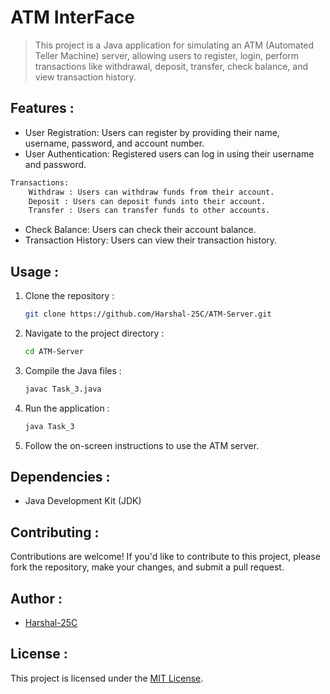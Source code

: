 # ATM InterFace 

> This project is a Java application for simulating an ATM (Automated Teller Machine) server, allowing users to register, login, perform transactions like withdrawal, deposit, transfer, check balance, and view transaction history.

## Features :

- User Registration: Users can register by providing their name, username, password, and account number.
- User Authentication: Registered users can log in using their username and password.
```bash
Transactions:
    Withdraw : Users can withdraw funds from their account.
    Deposit : Users can deposit funds into their account.
    Transfer : Users can transfer funds to other accounts.
```
- Check Balance: Users can check their account balance.
- Transaction History: Users can view their transaction history.

## Usage :

1. Clone the repository :

    ```bash
    git clone https://github.com/Harshal-25C/ATM-Server.git
    ```

2. Navigate to the project directory :

    ```bash
    cd ATM-Server
    ```

3. Compile the Java files :

    ```bash
    javac Task_3.java
    ```

4. Run the application :

    ```bash
    java Task_3
    ```

5. Follow the on-screen instructions to use the ATM server.

## Dependencies :

- Java Development Kit (JDK)

## Contributing :

Contributions are welcome! If you'd like to contribute to this project, please fork the repository, make your changes, and submit a pull request.

## Author :

- [Harshal-25C](https://github.com/Harshal-25C)

## License :

This project is licensed under the [MIT License](LICENSE).
